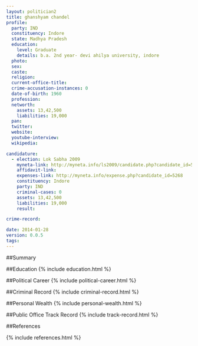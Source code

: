 ```yaml
---
layout: politician2
title: ghanshyam chandel
profile: 
  party: IND
  constituency: Indore
  state: Madhya Pradesh
  education: 
    level: Graduate
    details: b.a. 2nd year- devi ahilya university, indore
  photo: 
  sex: 
  caste: 
  religion: 
  current-office-title: 
  crime-accusation-instances: 0
  date-of-birth: 1960
  profession: 
  networth: 
    assets: 13,42,500
    liabilities: 19,000
  pan: 
  twitter: 
  website: 
  youtube-interview: 
  wikipedia: 

candidature: 
  - election: Lok Sabha 2009
    myneta-link: http://myneta.info/ls2009/candidate.php?candidate_id=5268
    affidavit-link: 
    expenses-link: http://myneta.info/expense.php?candidate_id=5268
    constituency: Indore 
    party: IND
    criminal-cases: 0
    assets: 13,42,500
    liabilities: 19,000
    result:  

crime-record: 

date: 2014-01-28
version: 0.0.5
tags: 
---
```

##Summary


##Education
{% include education.html %}


##Political Career
{% include political-career.html %}


##Criminal Record
{% include criminal-record.html %}


##Personal Wealth
{% include personal-wealth.html %}


##Public Office Track Record
{% include track-record.html %}


##References


{% include references.html %}